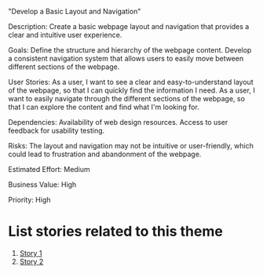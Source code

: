 "Develop a Basic Layout and Navigation"

Description: Create a basic webpage layout and navigation that provides a clear and intuitive user experience.

Goals: 
    Define the structure and hierarchy of the webpage content.
    Develop a consistent navigation system that allows users to easily move between different sections of the webpage.

User Stories: 
    As a user, I want to see a clear and easy-to-understand layout of the webpage, so that I can quickly find the information I need.
    As a user, I want to easily navigate through the different sections of the webpage, so that I can explore the content and find what I'm looking for.

Dependencies: 
    Availability of web design resources.
    Access to user feedback for usability testing.

Risks: The layout and navigation may not be intuitive or user-friendly, which could lead to frustration and abandonment of the webpage.

Estimated Effort: Medium

Business Value: High

Priority: High

# List stories related to this theme
1. [Story 1](documentation/templates/theme/initiatives/epics/stories/Layout%20Story1.md)
2. [Story 2](documentation/templates/theme/initiatives/epics/stories/Layout%20Story2.md)